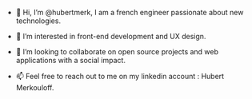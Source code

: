 - 👋 Hi, I’m @hubertmerk, I am a french engineer passionate about new technologies.


- 👀 I’m interested in front-end development and UX design. 
- 💞️ I’m looking to collaborate on open source projects and web applications with a social impact. 
- 📫 Feel free to reach out to me on my linkedin account : Hubert Merkouloff.

<!---
Hubert-Merkouloff/Hubert-Merkouloff is a ✨ special ✨ repository because its `README.md` (this file) appears on your GitHub profile.
You can click the Preview link to take a look at your changes.
--->
